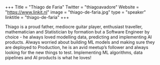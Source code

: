 +++
Title = "Thiago de Faria"
Twitter = "thiagoavadore"
Website = "https://www.linkit.nl"
image = "thiago-de-faria.jpg"
type = "speaker"
linktitle = "thiago-de-faria"
+++

Thiago is a proud father, mediocre guitar player, enthusiast traveller, mathematician and Statistician by formation but a Software Engineer by choice - he always loved modelling data, predicting and implementing AI products. Always worried about building ML models and making sure they are deployed to Production, he is an avid meetup’s follower and always looking for the new things to test. Implementing ML algorithms, data pipelines and AI products is what he loves!
